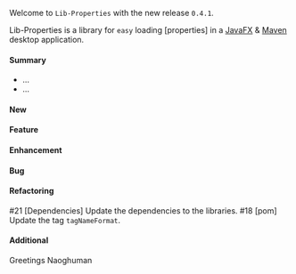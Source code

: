 Welcome to `Lib-Properties` with the new release `0.4.1`.

Lib-Properties is a library for `easy` loading [properties] in a [JavaFX] &amp; 
[Maven] desktop application.



#### Summary
* ...
* ...



#### New



#### Feature



#### Enhancement



#### Bug



#### Refactoring
#21 [Dependencies] Update the dependencies to the libraries.
#18 [pom] Update the tag `tagNameFormat`.



#### Additional



Greetings
Naoghuman



[//]: # (Issues which will be integrated in this release)



[//]: # (Links)
[JavaFX]:http://docs.oracle.com/javase/8/javase-clienttechnologies.htm
[Maven]:http://maven.apache.org/
